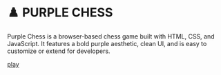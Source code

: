 # ♟️ PURPLE CHESS

Purple Chess is a browser-based chess game built with HTML, CSS, and JavaScript. It features a bold purple aesthetic, clean UI, and is easy to customize or extend for developers.

[play](https://aidenheiligenstein.github.io/chess-site)
